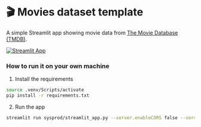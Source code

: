 # 🎬 Movies dataset template

A simple Streamlit app showing movie data from [The Movie Database (TMDB)](https://www.kaggle.com/datasets/tmdb/tmdb-movie-metadata). 

[![Streamlit App](https://static.streamlit.io/badges/streamlit_badge_black_white.svg)](https://movies-dataset-template.streamlit.app/)

### How to run it on your own machine

1. Install the requirements

```sh
source .venv/Scripts/activate
pip install -r requirements.txt
```

2. Run the app

```sh
streamlit run sysprod/streamlit_app.py --server.enableCORS false --server.enableXsrfProtection false
```
